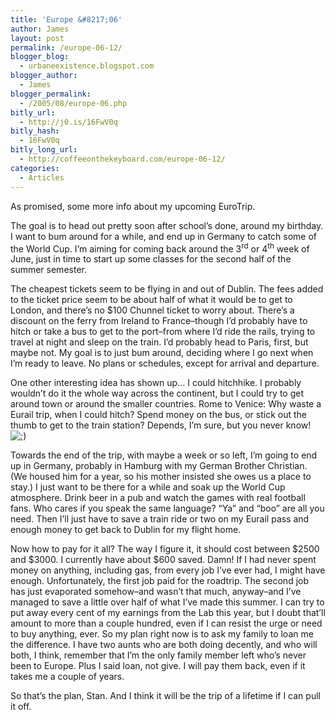 ```yaml
---
title: 'Europe &#8217;06'
author: James
layout: post
permalink: /europe-06-12/
blogger_blog:
  - urbaneexistence.blogspot.com
blogger_author:
  - James
blogger_permalink:
  - /2005/08/europe-06.php
bitly_url:
  - http://j0.is/16FwV0q
bitly_hash:
  - 16FwV0q
bitly_long_url:
  - http://coffeeonthekeyboard.com/europe-06-12/
categories:
  - Articles
---
```

As promised, some more info about my upcoming EuroTrip.

The goal is to head out pretty soon after school&#8217;s done, around my birthday. I want to bum around for a while, and end up in Germany to catch some of the World Cup. I&#8217;m aiming for coming back around the 3<sup>rd</sup> or 4<sup>th</sup> week of June, just in time to start up some classes for the second half of the summer semester.

The cheapest tickets seem to be flying in and out of Dublin. The fees added to the ticket price seem to be about half of what it would be to get to London, and there&#8217;s no $100 Chunnel ticket to worry about. There&#8217;s a discount on the ferry from Ireland to France&#8211;though I&#8217;d probably have to hitch or take a bus to get to the port&#8211;from where I&#8217;d ride the rails, trying to travel at night and sleep on the train. I&#8217;d probably head to Paris, first, but maybe not. My goal is to just bum around, deciding where I go next when I&#8217;m ready to leave. No plans or schedules, except for arrival and departure.

One other interesting idea has shown up&#8230; I could hitchhike. I probably wouldn&#8217;t do it the whole way across the continent, but I could try to get around town or around the smaller countries. Rome to Venice: Why waste a Eurail trip, when I could hitch? Spend money on the bus, or stick out the thumb to get to the train station? Depends, I&#8217;m sure, but you never know! <img src="http://coffeeonthekeyboard.com/wp-includes/images/smilies/icon_wink.gif" alt=";)" class="wp-smiley" />

Towards the end of the trip, with maybe a week or so left, I&#8217;m going to end up in Germany, probably in Hamburg with my German Brother Christian. (We housed him for a year, so his mother insisted she owes us a place to stay.) I just want to be there for a while and soak up the World Cup atmosphere. Drink beer in a pub and watch the games with real football fans. Who cares if you speak the same language? &#8220;Ya&#8221; and &#8220;boo&#8221; are all you need. Then I&#8217;ll just have to save a train ride or two on my Eurail pass and enough money to get back to Dublin for my flight home.

Now how to pay for it all? The way I figure it, it should cost between $2500 and $3000. I currently have about $600 saved. Damn! If I had never spent money on anything, including gas, from every job I&#8217;ve ever had, I might have enough. Unfortunately, the first job paid for the roadtrip. The second job has just evaporated somehow&#8211;and wasn&#8217;t that much, anyway&#8211;and I&#8217;ve managed to save a little over half of what I&#8217;ve made this summer. I can try to put away every cent of my earnings from the Lab this year, but I doubt that&#8217;ll amount to more than a couple hundred, even if I can resist the urge or need to buy anything, ever. So my plan right now is to ask my family to loan me the difference. I have two aunts who are both doing decently, and who will both, I think, remember that I&#8217;m the only family member left who&#8217;s never been to Europe. Plus I said loan, not give. I will pay them back, even if it takes me a couple of years.

So that&#8217;s the plan, Stan. And I think it will be the trip of a lifetime if I can pull it off.